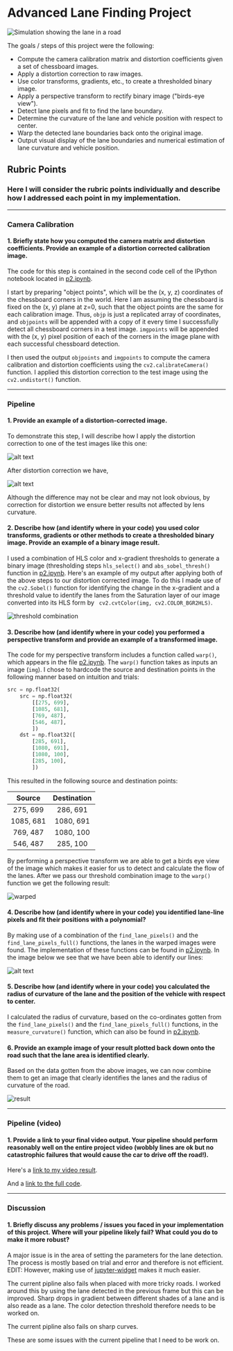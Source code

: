 # Advanced Lane Finding Project
![Simulation showing the lane in a road][simulation]

The goals / steps of this project were the following:

* Compute the camera calibration matrix and distortion coefficients given a set of chessboard images.
* Apply a distortion correction to raw images.
* Use color transforms, gradients, etc., to create a thresholded binary image.
* Apply a perspective transform to rectify binary image ("birds-eye view").
* Detect lane pixels and fit to find the lane boundary.
* Determine the curvature of the lane and vehicle position with respect to center.
* Warp the detected lane boundaries back onto the original image.
* Output visual display of the lane boundaries and numerical estimation of lane curvature and vehicle position.

[//]: # (Image References)

[image1]: ./examples/undistort_output.png "Undistorted"
[image2]: ./test_images/test2.jpg "Road Transformed"
[image3]: ./output_images/result.jpg "Output Image"
[image4]: ./output_images/lane_image.jpg "lane image"
[image5]: output_images/warped.jpg "Warped images"
[image6]: ./output_images/undistorted_image.jpg "color and gradient thresholds"
[image7]: ./output_images/distortion_correction.jpg "distortion_correction"
[video1]: ./project_video.mp4 "Video"
[simulation]: ./output_images/road.gif "Road Simulation"

## Rubric Points

### Here I will consider the rubric points individually and describe how I addressed each point in my implementation.  

---
 
### Camera Calibration

#### 1. Briefly state how you computed the camera matrix and distortion coefficients. Provide an example of a distortion corrected calibration image.

The code for this step is contained in the second code cell of the IPython notebook located in [p2.ipynb](./p2.ipynb).

I start by preparing "object points", which will be the (x, y, z) coordinates of the chessboard corners in the world. Here I am assuming the chessboard is fixed on the (x, y) plane at z=0, such that the object points are the same for each calibration image.  Thus, `objp` is just a replicated array of coordinates, and `objpoints` will be appended with a copy of it every time I successfully detect all chessboard corners in a test image.  `imgpoints` will be appended with the (x, y) pixel position of each of the corners in the image plane with each successful chessboard detection.  

I then used the output `objpoints` and `imgpoints` to compute the camera calibration and distortion coefficients using the `cv2.calibrateCamera()` function.  I applied this distortion correction to the test image using the `cv2.undistort()` function.

---

### Pipeline

#### 1. Provide an example of a distortion-corrected image.

To demonstrate this step, I will describe how I apply the distortion correction to one of the test images like this one:

![alt text][image2]

After distortion correction we have,

![alt text][image7]

Although the difference may not be clear and may not look obvious, by correction for distortion we ensure better results not affected by lens curvature.

#### 2. Describe how (and identify where in your code) you used color transforms, gradients or other methods to create a thresholded binary image.  Provide an example of a binary image result.

I used a combination of HLS color and x-gradient thresholds to generate a binary image (thresholding steps `hls_select()` and `abs_sobel_thresh()` function in [p2.ipynb](./p2.ipynb).  Here's an example of my output after applying both of the above steps to our distortion corrected image. To do this I made use of the `cv2.Sobel()` function for identifying the change in the x-gradient and a threshold value to identify the lanes from the Saturation layer of our image converted into its HLS form by ` cv2.cvtColor(img, cv2.COLOR_BGR2HLS)`.

![threshold combination][image6]

#### 3. Describe how (and identify where in your code) you performed a perspective transform and provide an example of a transformed image.

The code for my perspective transform includes a function called `warp()`, which appears in the file [p2.ipynb](./p2.ipynb).  The `warp()` function takes as inputs an image (`img`).  I chose to hardcode the source and destination points in the following manner based on intuition and trials:

```python
src = np.float32(
    src = np.float32(
        [[275, 699],
        [1085, 681],
        [769, 487],
        [546, 487],        
        ])
    dst = np.float32([
        [285, 691],
        [1080, 691],
        [1080, 100],
        [285, 100], 
        ])
```

This resulted in the following source and destination points:

| Source        | Destination   | 
|:-------------:|:-------------:| 
| 275, 699      | 286, 691      | 
| 1085, 681     | 1080, 691     |
| 769, 487      | 1080, 100     |
| 546, 487      | 285, 100      |

By performing a perspective transform we are able to get a birds eye view of the image which makes it easier for us to detect and calculate the flow of the lanes. After we pass our threshold combination image to the `warp()` function we get the following result:

![warped][image5]

#### 4. Describe how (and identify where in your code) you identified lane-line pixels and fit their positions with a polynomial?

By making use of a combination of the `find_lane_pixels()` and the `find_lane_pixels_full()` functions, the lanes in the warped images were found. The implementation of these functions can be found in [p2.ipynb](./p2.ipynb). In the image below we see that we have been able to identify our lines:

![alt text][image4]

#### 5. Describe how (and identify where in your code) you calculated the radius of curvature of the lane and the position of the vehicle with respect to center.

I calculated the radius of curvature, based on the co-ordinates gotten from the `find_lane_pixels()` and the `find_lane_pixels_full()` functions, in the `measure_curvature()` function, which can also be found in [p2.ipynb](./p2.ipynb).

#### 6. Provide an example image of your result plotted back down onto the road such that the lane area is identified clearly.

Based on the data gotten from the above images, we can now combine them to get an image that clearly identifies the lanes and the radius of curvature of the road.

![result][image3]

---

### Pipeline (video)

#### 1. Provide a link to your final video output.  Your pipeline should perform reasonably well on the entire project video (wobbly lines are ok but no catastrophic failures that would cause the car to drive off the road!).

Here's a [link to my video result](./output_images/project_video2.mp4).

And a [link to the full code](./p2.ipynb).


---

### Discussion

#### 1. Briefly discuss any problems / issues you faced in your implementation of this project.  Where will your pipeline likely fail?  What could you do to make it more robust?

A major issue is in the area of setting the parameters for the lane detection. The process is mostly based on trial and error and therefore is not efficient.
EDIT: However, making use of [jupyter-widget](https://github.com/jupyter-widgets/ipywidgets) makes it much easier.

The current pipline also fails when placed with more tricky roads. I worked around this by using the lane detected in the previous frame but this can be improved. Sharp drops in gradient between different shades of a lane and is also reade as a lane. The color detection threshold therefore needs to be worked on.

The current pipline also fails on sharp curves.

These are some issues with the current pipeline that I need to be work on.